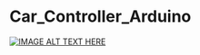 # Car_Controller_Arduino

[![IMAGE ALT TEXT HERE](https://img.youtube.com/vi/MzvfQGmdsmY/0.jpg)](https://www.youtube.com/watch?v=MzvfQGmdsmY)
